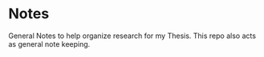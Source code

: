 # Notes
General Notes to help organize research for my Thesis.
This repo also acts as general note keeping.
